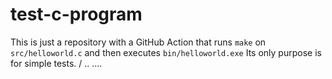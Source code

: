 # test-c-program
This is just a repository with a GitHub Action that runs `make` on `src/helloworld.c` and then executes `bin/helloworld.exe`
Its only purpose is for simple tests.
/
..
....
